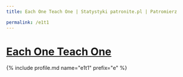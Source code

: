 ```yaml
---
title: Each One Teach One | Statystyki patronite.pl | Patromierz

permalink: /e1t1
---
```


# [Each One Teach One](https://patronite.pl/e1t1)

{% include profile.md name="e1t1" prefix="e" %}
